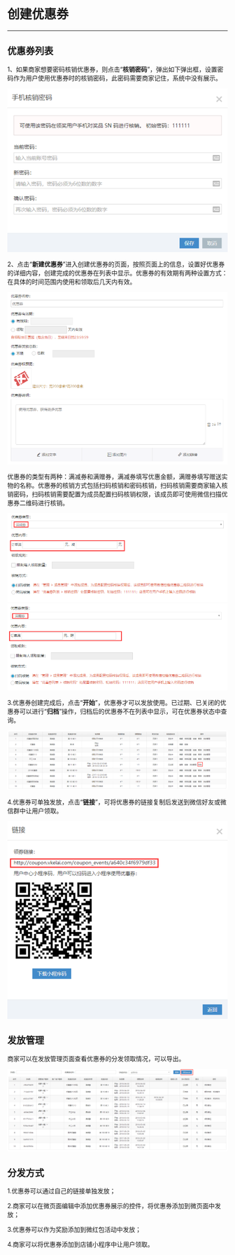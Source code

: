 # 创建优惠券

---

## 优惠券列表

1、如果商家想要密码核销优惠券，则点击“**核销密码**”，弹出如下弹出框，设置密码作为用户使用优惠券时的核销密码，此密码需要商家记住，系统中没有展示。

![](/assets/import.pngpo)

2、点击“**新建优惠券**”进入创建优惠券的页面，按照页面上的信息，设置好优惠券的详细内容，创建完成的优惠券在列表中显示。优惠券的有效期有两种设置方式：在具体的时间范围内使用和领取后几天内有效。

![](/assets/import.pngyu)

优惠券的类型有两种：满减券和满赠券，满减券填写优惠金额，满赠券填写赠送实物的名称。优惠券的核销方式包括扫码核销和密码核销，扫码核销需要商家输入核销密码，扫码核销需要配置为成员配置扫码核销权限，该成员即可使用微信扫描优惠券二维码进行核销。

![](/assets/import.pngyt)![](/assets/import.pngre)

3.优惠券创建完成后，点击“**开始**”，优惠券才可以发放使用。已过期、已关闭的优惠券可以进行“**归档**”操作，归档后的优惠券不在列表中显示，可在优惠券状态中查询。

![](/assets/import.pngoiu)

4.优惠券可单独发放，点击“**链接**”，可将优惠券的链接复制后发送到微信好友或微信群中让用户领取。

![](/assets/import.pngtre)

## 发放管理

商家可以在发放管理页面查看优惠券的分发领取情况，可以导出。

![](/assets/import.pngqwe)

## 分发方式

1.优惠券可以通过自己的链接单独发放；

2.商家可以在微页面编辑中添加优惠券展示的控件，将优惠券添加到微页面中发放；

3.优惠券可以作为奖励添加到微红包活动中发放；

4.商家可以将优惠券添加到店铺小程序中让用户领取。

